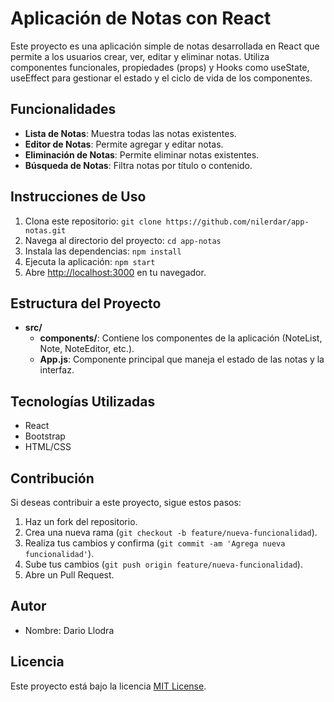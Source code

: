 # Aplicación de Notas con React

Este proyecto es una aplicación simple de notas desarrollada en React que permite a los usuarios crear, ver, editar y eliminar notas. Utiliza componentes funcionales, propiedades (props) y Hooks como useState, useEffect para gestionar el estado y el ciclo de vida de los componentes.

## Funcionalidades

- **Lista de Notas**: Muestra todas las notas existentes.
- **Editor de Notas**: Permite agregar y editar notas.
- **Eliminación de Notas**: Permite eliminar notas existentes.
- **Búsqueda de Notas**: Filtra notas por título o contenido.

## Instrucciones de Uso

1. Clona este repositorio: `git clone https://github.com/nilerdar/app-notas.git`
2. Navega al directorio del proyecto: `cd app-notas`
3. Instala las dependencias: `npm install`
4. Ejecuta la aplicación: `npm start`
5. Abre [http://localhost:3000](http://localhost:3000) en tu navegador.

## Estructura del Proyecto

- **src/**
  - **components/**: Contiene los componentes de la aplicación (NoteList, Note, NoteEditor, etc.).
  - **App.js**: Componente principal que maneja el estado de las notas y la interfaz.

## Tecnologías Utilizadas

- React
- Bootstrap
- HTML/CSS

## Contribución

Si deseas contribuir a este proyecto, sigue estos pasos:

1. Haz un fork del repositorio.
2. Crea una nueva rama (`git checkout -b feature/nueva-funcionalidad`).
3. Realiza tus cambios y confirma (`git commit -am 'Agrega nueva funcionalidad'`).
4. Sube tus cambios (`git push origin feature/nueva-funcionalidad`).
5. Abre un Pull Request.

## Autor

- Nombre: Dario Llodra

## Licencia

Este proyecto está bajo la licencia [MIT License](https://opensource.org/licenses/MIT).
